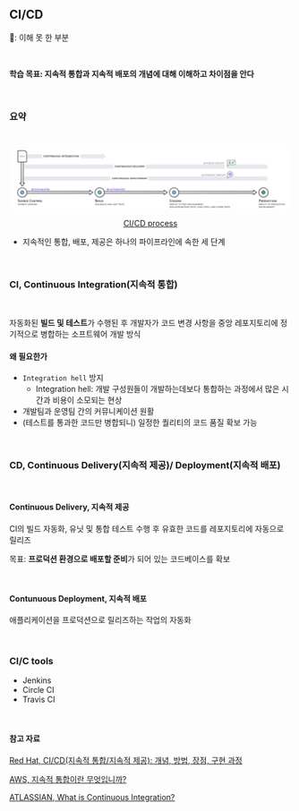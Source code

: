 ## CI/CD

🌱: 이해 못 한 부분

<br>

**학습 목표: 지속적 통합과 지속적 배포의 개념에 대해 이해하고 차이점을 안다**

<br>

### 요약

<br>

![ci-cd.png](CI_CD.assets/ci_cd.png)

<center><a href="https://aws.amazon.com/ko/devops/continuous-integration/">CI/CD process</a></center>

- 지속적인 통합, 배포, 제공은 하나의 파이프라인에 속한 세 단계

<br>

### CI, Continuous Integration(지속적 통합)

<br>

자동화된 **빌드 및 테스트**가 수행된 후 개발자가 코드 변경 사항을 중앙 레포지토리에 정기적으로 병합하는 소프트웨어 개발 방식

#### 왜 필요한가

- `Integration hell` 방지
  - Integration hell: 개발 구성원들이 개발하는데보다 통합하는 과정에서 많은 시간과 비용이 소모되는 현상
- 개발팀과 운영팀 간의 커뮤니케이션 원활
- (테스트를 통과한 코드만 병합되니) 일정한 퀄리티의 코드 품질 확보 가능

<br>

### CD, Continuous Delivery(지속적 제공)/ Deployment(지속적 배포)

<br>

#### Continuous Delivery, 지속적 제공

CI의 빌드 자동화, 유닛 및 통합 테스트 수행 후 유효한 코드를 레포지토리에 자동으로 릴리즈

목표: **프로덕션 환경으로 배포할 준비**가 되어 있는 코드베이스를 확보

<br>

#### Contunuous Deployment, 지속적 배포

애플리케이션을 프로덕션으로 릴리즈하는 작업의 자동화

<br>

### CI/C tools

- Jenkins
- Circle CI
- Travis CI

<br>

#### 참고 자료

[Red Hat, CI/CD(지속적 통합/지속적 제공): 개념, 방법, 장점, 구현 과정](https://www.redhat.com/ko/topics/devops/what-is-ci-cd)

[AWS, 지속적 통합이란 무엇입니까?](https://aws.amazon.com/ko/devops/continuous-integration/)

[ATLASSIAN, What is Continuous Integration?](https://www.atlassian.com/continuous-delivery/continuous-integration)

